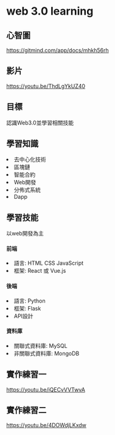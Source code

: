<h1>web 3.0 learning</h1>
<h2>心智圖</h2>
<a href="https://gitmind.com/app/docs/mhkh56rh">https://gitmind.com/app/docs/mhkh56rh</a>
<h2>影片</h2>
<a href="https://youtu.be/ThdLgYkUZ40">https://youtu.be/ThdLgYkUZ40</a>
<h2>目標</h2>
<p>認識Web3.0並學習相關技能</p>
<h2>學習知識</h2>
<li>去中心化技術</li>
<li>區塊鏈</li>
<li>智能合約</li>
<li>Web開發</li>
<li>分佈式系統</li>
<li>Dapp</li>
<h2>學習技能</h2>
<p>以web開發為主</p>
<h4>前端</h4>
<li>語言: HTML CSS JavaScript</li>
<li>框架: React 或 Vue.js</li>

<h4>後端</h4>
<li>語言: Python</li>
<li>框架: Flask</li>
<li>API設計</li>

<h4>資料庫</h4>
<li>關聯式資料庫: MySQL</li>
<li>非關聯式資料庫: MongoDB</li>

<h2>實作練習一</h2>
<a href="https://youtu.be/iQECvVVTwvA">https://youtu.be/iQECvVVTwvA</a>

<h2>實作練習二</h2>
<a href="https://youtu.be/4DOWdjLKxdw">https://youtu.be/4DOWdjLKxdw</a>

